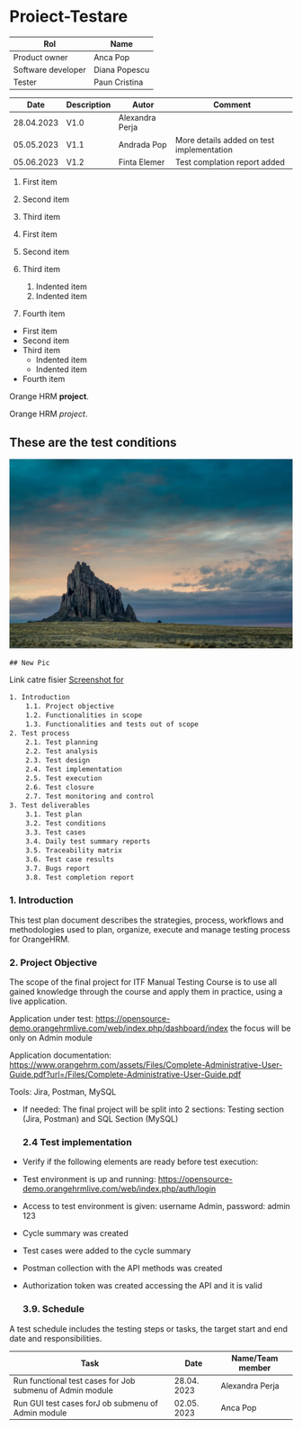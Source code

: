 # Proiect-Testare

| Rol  | Name  |
|---|---|
| Product owner | Anca Pop | 
| Software developer | Diana Popescu |
| Tester | Paun Cristina |

| Date | Description | Autor | Comment |
|---|---|---|---|
| 28.04.2023 | V1.0 | Alexandra Perja |  | 
| 05.05.2023 | V1.1 | Andrada Pop | More details added on test implementation  | 
| 05.06.2023 | V1.2 | Finta Elemer | Test complation report added | 

1. First item
2. Second item
3. Third item

1. First item
2. Second item
3. Third item
    1. Indented item
    2. Indented item
4. Fourth item

- First item
- Second item
- Third item
    - Indented item
    - Indented item
- Fourth item

Orange HRM **project**.

Orange HRM *project*.

   ## These are the test conditions
![Test_Condition](https://github.com/FintaElemer/Proiect-Testare/blob/main/shiprock.jpg.webp)

    ## New Pic
    
Link catre fisier [Screenshot for ](https://github.com/FintaElemer/Proiect-Testare/blob/main/san-juan-mountains.jpg.webp)

    1. Introduction 
        1.1. Project objective
        1.2. Functionalities in scope
        1.3. Functionalities and tests out of scope
    2. Test process
        2.1. Test planning
        2.2. Test analysis
        2.3. Test design
        2.4. Test implementation
        2.5. Test execution
        2.6. Test closure
        2.7. Test monitoring and control
    3. Test deliverables
        3.1. Test plan
        3.2. Test conditions
        3.3. Test cases
        3.4. Daily test summary reports
        3.5. Traceability matrix
        3.6. Test case results
        3.7. Bugs report
        3.8. Test completion report

    
   ### 1. Introduction

This test plan document describes the strategies, process, workflows and methodologies used to plan, organize, execute and manage testing process for OrangeHRM.

   ### 2. Project Objective
The scope of the final project for ITF Manual Testing Course is to use all gained knowledge through the course and apply them in practice, using a live application. 

Application under test: https://opensource-demo.orangehrmlive.com/web/index.php/dashboard/index the focus will be only on Admin module

Application documentation: https://www.orangehrm.com/assets/Files/Complete-Administrative-User-Guide.pdf?url=/Files/Complete-Administrative-User-Guide.pdf 

Tools: Jira, Postman, MySQL 

* If needed: The final project will be split into 2 sections: Testing section (Jira, Postman) and SQL Section (MySQL)

    ### 2.4 Test implementation
    
- Verify if the following elements are ready before test execution:
- Test environment is up and running: https://opensource-demo.orangehrmlive.com/web/index.php/auth/login 
- Access to test environment is given: username Admin, password: admin 123
- Cycle summary was created 
- Test cases were added to the cycle summary 
- Postman collection with the API methods was created 
- Authorization token was created accessing the API and it is valid 

    ### 3.9. Schedule
    
A test schedule includes the testing steps or tasks, the target start and end date and responsibilities. 

| Task | Date | Name/Team member |
|---|---|---|
|Run functional test cases for Job submenu of Admin module | 28.04. 2023 | Alexandra Perja |
|Run GUI test cases forJ ob submenu of Admin module| 02.05. 2023 | Anca Pop  |




